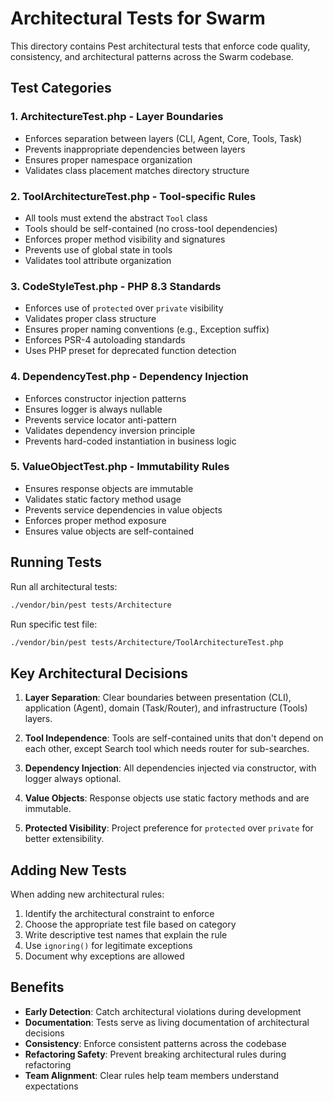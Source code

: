 # Architectural Tests for Swarm

This directory contains Pest architectural tests that enforce code quality, consistency, and architectural patterns across the Swarm codebase.

## Test Categories

### 1. **ArchitectureTest.php** - Layer Boundaries
- Enforces separation between layers (CLI, Agent, Core, Tools, Task)
- Prevents inappropriate dependencies between layers
- Ensures proper namespace organization
- Validates class placement matches directory structure

### 2. **ToolArchitectureTest.php** - Tool-specific Rules
- All tools must extend the abstract `Tool` class
- Tools should be self-contained (no cross-tool dependencies)
- Enforces proper method visibility and signatures
- Prevents use of global state in tools
- Validates tool attribute organization

### 3. **CodeStyleTest.php** - PHP 8.3 Standards
- Enforces use of `protected` over `private` visibility
- Validates proper class structure
- Ensures proper naming conventions (e.g., Exception suffix)
- Enforces PSR-4 autoloading standards
- Uses PHP preset for deprecated function detection

### 4. **DependencyTest.php** - Dependency Injection
- Enforces constructor injection patterns
- Ensures logger is always nullable
- Prevents service locator anti-pattern
- Validates dependency inversion principle
- Prevents hard-coded instantiation in business logic

### 5. **ValueObjectTest.php** - Immutability Rules
- Ensures response objects are immutable
- Validates static factory method usage
- Prevents service dependencies in value objects
- Enforces proper method exposure
- Ensures value objects are self-contained

## Running Tests

Run all architectural tests:
```bash
./vendor/bin/pest tests/Architecture
```

Run specific test file:
```bash
./vendor/bin/pest tests/Architecture/ToolArchitectureTest.php
```

## Key Architectural Decisions

1. **Layer Separation**: Clear boundaries between presentation (CLI), application (Agent), domain (Task/Router), and infrastructure (Tools) layers.

2. **Tool Independence**: Tools are self-contained units that don't depend on each other, except Search tool which needs router for sub-searches.

3. **Dependency Injection**: All dependencies injected via constructor, with logger always optional.

4. **Value Objects**: Response objects use static factory methods and are immutable.

5. **Protected Visibility**: Project preference for `protected` over `private` for better extensibility.

## Adding New Tests

When adding new architectural rules:

1. Identify the architectural constraint to enforce
2. Choose the appropriate test file based on category
3. Write descriptive test names that explain the rule
4. Use `ignoring()` for legitimate exceptions
5. Document why exceptions are allowed

## Benefits

- **Early Detection**: Catch architectural violations during development
- **Documentation**: Tests serve as living documentation of architectural decisions
- **Consistency**: Enforce consistent patterns across the codebase
- **Refactoring Safety**: Prevent breaking architectural rules during refactoring
- **Team Alignment**: Clear rules help team members understand expectations